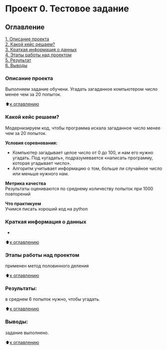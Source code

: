 # Проект 0. Тестовое задание

## Оглавление  
[1. Описание проекта](.README.md#Описание-проекта)  
[2. Какой кейс решаем?](.README.md#Какой-кейс-решаем)  
[3. Краткая информация о данных](.README.md#Краткая-информация-о-данных)  
[4. Этапы работы над проектом](.README.md#Этапы-работы-над-проектом)  
[5. Результат](.README.md#Результат)    
[6. Выводы](.README.md#Выводы) 

### Описание проекта    
Выполняем задание обучени. Угадать загаданное компьютером число менее чем за 20 попыток.

:arrow_up:[к оглавлению](_)


### Какой кейс решаем?    
Модернизируем код, чтобы программа искала загаданное число менее чем за 20 попыток.

**Условия соревнования:**  
- Компьютер загадывает целое число от 0 до 100, и нам его нужно угадать. Под «угадать», подразумевается «написать программу, которая угадывает число».
- Алгоритм учитывает информацию о том, больше ли случайное число или меньше нужного нам.

**Метрика качества**     
Результаты оцениваются по среднему количеству попыток при 1000 повторений

**Что практикуем**     
Учимся писать хороший код на python


### Краткая информация о данных
-
  
:arrow_up:[к оглавлению](.README.md#Оглавление)


### Этапы работы над проектом  
применен метод половинного деления

:arrow_up:[к оглавлению](.README.md#Оглавление)


### Результаты:  
в среднем 6 попыток нужно, чтобы угадать.

:arrow_up:[к оглавлению](.README.md#Оглавление)


### Выводы:  
задание выполнено.

:arrow_up:[к оглавлению](.README.md#Оглавление)


